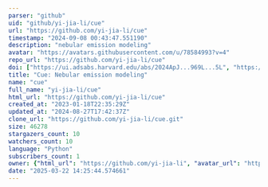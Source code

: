 ```yaml
---
parser: "github"
uid: "github/yi-jia-li/cue"
url: "https://github.com/yi-jia-li/cue"
timestamp: "2024-09-08 00:43:47.551190"
description: "nebular emission modeling"
avatar: "https://avatars.githubusercontent.com/u/78584993?v=4"
repo_url: "https://github.com/yi-jia-li/cue"
doi: ["https://ui.adsabs.harvard.edu/abs/2024ApJ...969L...5L", "https://ui.adsabs.harvard.edu/abs/2024arXiv240504598L", "https://ui.adsabs.harvard.edu/abs/2024ascl.soft08009L/abstract"]
title: "Cue: Nebular emission modeling"
name: "cue"
full_name: "yi-jia-li/cue"
html_url: "https://github.com/yi-jia-li/cue"
created_at: "2023-01-18T22:35:29Z"
updated_at: "2024-08-27T17:42:37Z"
clone_url: "https://github.com/yi-jia-li/cue.git"
size: 46278
stargazers_count: 10
watchers_count: 10
language: "Python"
subscribers_count: 1
owner: {"html_url": "https://github.com/yi-jia-li", "avatar_url": "https://avatars.githubusercontent.com/u/78584993?v=4", "login": "yi-jia-li", "type": "User"}
date: "2025-03-22 14:25:44.574661"
---
```

